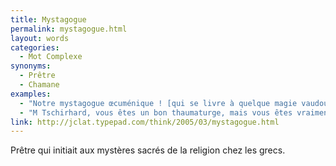 ```yaml
---
title: Mystagogue
permalink: mystagogue.html
layout: words
categories:
  - Mot Complexe
synonyms:
  - Prêtre
  - Chamane
examples:
  - "Notre mystagogue œcuménique ! [qui se livre à quelque magie vaudoue ]"
  - "M Tschirhard, vous êtes un bon thaumaturge, mais vous êtes vraiment meilleur en mystagogie qu'en maths..."
link: http://jclat.typepad.com/think/2005/03/mystagogue.html
---
```


Prêtre qui initiait aux mystères sacrés de la religion chez les grecs.
